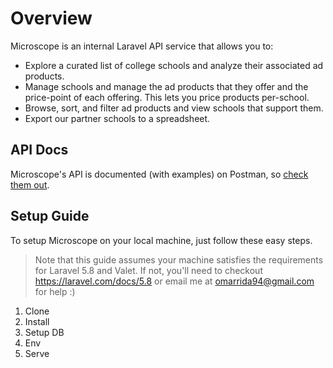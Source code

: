 # Overview

Microscope is an internal Laravel API service that allows you to:

- Explore a curated list of college schools and analyze their associated ad products.
- Manage schools and manage the ad products that they offer and the price-point of each offering. This lets you price products per-school.
- Browse, sort, and filter ad products and view schools that support them.
- Export our partner schools to a spreadsheet.

## API Docs

Microscope's API is documented (with examples) on Postman, so [check them out](https://example.com).

## Setup Guide

To setup Microscope on your local machine, just follow these easy steps.

> Note that this guide assumes your machine satisfies the requirements for Laravel 5.8 and Valet. If not, you'll need to checkout https://laravel.com/docs/5.8 or email me at omarrida94@gmail.com for help :)

1. Clone
2. Install
3. Setup DB
4. Env
5. Serve
